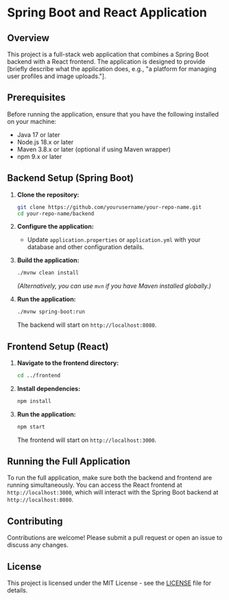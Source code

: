 # Spring Boot and React Application

## Overview
This project is a full-stack web application that combines a Spring Boot backend with a React frontend. The application is designed to provide [briefly describe what the application does, e.g., "a platform for managing user profiles and image uploads."].

## Prerequisites
Before running the application, ensure that you have the following installed on your machine:
- Java 17 or later
- Node.js 18.x or later
- Maven 3.8.x or later (optional if using Maven wrapper)
- npm 9.x or later

## Backend Setup (Spring Boot)

1. **Clone the repository:**
    ```bash
    git clone https://github.com/yourusername/your-repo-name.git
    cd your-repo-name/backend
    ```

2. **Configure the application:**
    - Update `application.properties` or `application.yml` with your database and other configuration details.
    
3. **Build the application:**
    ```bash
    ./mvnw clean install
    ```
    *(Alternatively, you can use `mvn` if you have Maven installed globally.)*

4. **Run the application:**
    ```bash
    ./mvnw spring-boot:run
    ```
    The backend will start on `http://localhost:8080`.

## Frontend Setup (React)

1. **Navigate to the frontend directory:**
    ```bash
    cd ../frontend
    ```

2. **Install dependencies:**
    ```bash
    npm install
    ```

3. **Run the application:**
    ```bash
    npm start
    ```
    The frontend will start on `http://localhost:3000`.

## Running the Full Application

To run the full application, make sure both the backend and frontend are running simultaneously. You can access the React frontend at `http://localhost:3000`, which will interact with the Spring Boot backend at `http://localhost:8080`.

## Contributing
Contributions are welcome! Please submit a pull request or open an issue to discuss any changes.

## License
This project is licensed under the MIT License - see the [LICENSE](LICENSE) file for details.
